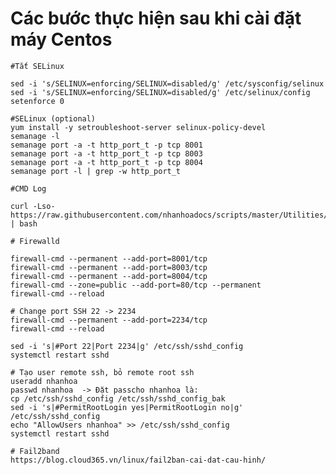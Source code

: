 # Các bước thực hiện sau khi cài đặt máy Centos

    #Tắt SELinux

    sed -i 's/SELINUX=enforcing/SELINUX=disabled/g' /etc/sysconfig/selinux
    sed -i 's/SELINUX=enforcing/SELINUX=disabled/g' /etc/selinux/config
    setenforce 0

    #SELinux (optional)
    yum install -y setroubleshoot-server selinux-policy-devel
    semanage -l
    semanage port -a -t http_port_t -p tcp 8001
    semanage port -a -t http_port_t -p tcp 8003
    semanage port -a -t http_port_t -p tcp 8004
    semanage port -l | grep -w http_port_t

    #CMD Log

    curl -Lso- https://raw.githubusercontent.com/nhanhoadocs/scripts/master/Utilities/cmdlog.sh | bash

    # Firewalld 

    firewall-cmd --permanent --add-port=8001/tcp
    firewall-cmd --permanent --add-port=8003/tcp
    firewall-cmd --permanent --add-port=8004/tcp
    firewall-cmd --zone=public --add-port=80/tcp --permanent
    firewall-cmd --reload

    # Change port SSH 22 -> 2234
    firewall-cmd --permanent --add-port=2234/tcp
    firewall-cmd --reload

    sed -i 's|#Port 22|Port 2234|g' /etc/ssh/sshd_config
    systemctl restart sshd

    # Tạo user remote ssh, bỏ remote root ssh
    useradd nhanhoa
    passwd nhanhoa  -> Đặt passcho nhanhoa là: 
    cp /etc/ssh/sshd_config /etc/ssh/sshd_config_bak
    sed -i 's|#PermitRootLogin yes|PermitRootLogin no|g' /etc/ssh/sshd_config
    echo "AllowUsers nhanhoa" >> /etc/ssh/sshd_config
    systemctl restart sshd

    # Fail2band 
    https://blog.cloud365.vn/linux/fail2ban-cai-dat-cau-hinh/
